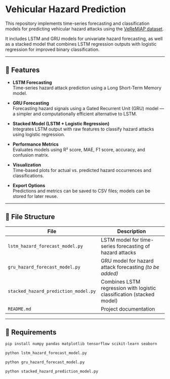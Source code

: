 # Vehicular Hazard Prediction

This repository implements time-series forecasting and classification models for predicting vehicular hazard attacks using the [VeReMiAP dataset](https://borealisdata.ca/dataset.xhtml?persistentId=doi:10.5683/SP3/R09EWA).

It includes LSTM and GRU models for univariate hazard forecasting, as well as a stacked model that combines LSTM regression outputs with logistic regression for improved binary classification.

---

## 🚀 Features

- **LSTM Forecasting**  
  Time-series hazard attack prediction using a Long Short-Term Memory model.

- **GRU Forecasting**  
  Forecasting hazard signals using a Gated Recurrent Unit (GRU) model — a simpler and computationally efficient alternative to LSTM.

- **Stacked Model (LSTM + Logistic Regression)**  
  Integrates LSTM output with raw features to classify hazard attacks using logistic regression.

- **Performance Metrics**  
  Evaluates models using R² score, MAE, F1 score, accuracy, and confusion matrix.

- **Visualization**  
  Time-based plots for actual vs. predicted hazard occurrences and classifications.

- **Export Options**  
  Predictions and metrics can be saved to CSV files; models can be stored for later reuse.

---

## 📂 File Structure

| File                                  | Description                                                         |
|---------------------------------------|---------------------------------------------------------------------|
| `lstm_hazard_forecast_model.py`      | LSTM model for time-series forecasting of hazard attacks            |
| `gru_hazard_forecast_model.py`       | GRU model for hazard attack forecasting *(to be added)*             |
| `stacked_hazard_prediction_model.py` | Combines LSTM regression with logistic classification (stacked model) |
| `README.md`                           | Project documentation                                               |

---

## 🧠 Requirements

```bash
pip install numpy pandas matplotlib tensorflow scikit-learn seaborn

python lstm_hazard_forecast_model.py

python gru_hazard_forecast_model.py

python stacked_hazard_prediction_model.py
